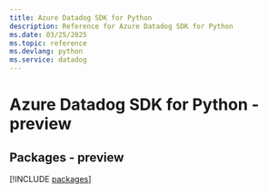 ```yaml
---
title: Azure Datadog SDK for Python
description: Reference for Azure Datadog SDK for Python
ms.date: 03/25/2025
ms.topic: reference
ms.devlang: python
ms.service: datadog
---
```

# Azure Datadog SDK for Python - preview
## Packages - preview
[!INCLUDE [packages](datadog-index.md)]